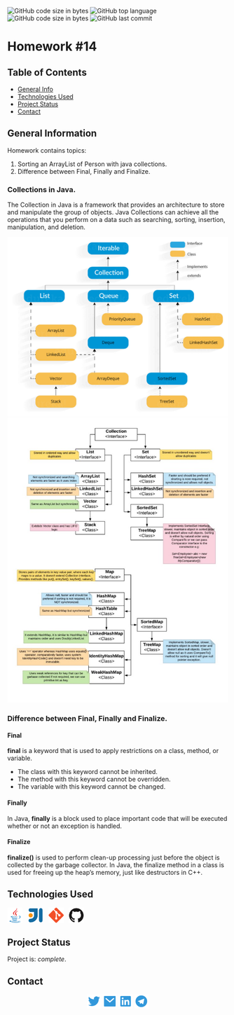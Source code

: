 ![GitHub code size in bytes](https://img.shields.io/github/languages/count/mypage-solutions/Lesson_14)
![GitHub top language](https://img.shields.io/github/languages/top/mypage-solutions/Lesson_14)
![GitHub code size in bytes](https://img.shields.io/github/languages/code-size/mypage-solutions/Lesson_14)
![GitHub last commit](https://img.shields.io/github/last-commit/mypage-solutions/Lesson_14)

# Homework #14 

## Table of Contents

- [General Info](#general-information)
- [Technologies Used](#technologies-used)
- [Project Status](#project-status)
- [Contact](#contact)

## General Information

Homework contains topics:
1. Sorting an ArrayList of Person with java collections.
2. Difference between Final, Finally and Finalize.

### Collections in Java. 
The Collection in Java is a framework that provides an architecture to store and manipulate the group of objects.
Java Collections can achieve all the operations that you perform on a data such as searching, sorting, insertion, manipulation, and deletion.

<p align="center">
  <img src="https://github.com/mypage-solutions/Images/blob/main/Images/Collection-framework-hierarchy.jpg" />
  <img src="https://github.com/mypage-solutions/Images/blob/main/Images/Collection-framework.jpeg" />
</p>

### Difference between Final, Finally and Finalize.
#### Final
**final** is a keyword that is used to apply restrictions on a class, method, or variable.
- The class with this keyword cannot be inherited.
- The method with this keyword cannot be overridden.
- The variable with this keyword cannot be changed.
#### Finally
In Java, **finally** is a block used to place important code that will be executed whether or not an exception is handled.
#### Finalize
**finalize()** is used to perform clean-up processing just before the object is collected by the garbage collector. In Java, the finalize method in a class is used for freeing up the heap’s memory, just like destructors in C++.

## Technologies Used

<p>
<img src="https://github.com/mypage-solutions/Images/blob/main/Images/devicon/java-original.svg" width="35" height="35" /><span>&nbsp;&nbsp;</span>
<img src="https://github.com/mypage-solutions/Images/blob/main/Images/devicon/intellij-original.svg" width="35" height="35" /><span>&nbsp;&nbsp;</span>
<img src="https://github.com/mypage-solutions/Images/blob/main/Images/devicon/git-original.svg" width="35" height="35" /><span>&nbsp;&nbsp;</span>
<img src="https://github.com/mypage-solutions/Images/blob/main/Images/devicon/github-original.svg" width="35" height="35" /><span>&nbsp;&nbsp;</span>
</p>
  
## Project Status

Project is: _complete_.

## Contact

<p align="center">
<a href="https://twitter.com/Michael22878035"><img src="https://github.com/mypage-solutions/Images/blob/main/Images/icons/twitter-fill.png" /></a>
<a href="mailto:m_musienko@outlook.com"><img src="https://github.com/mypage-solutions/Images/blob/main/Images/icons/mail-fill.png" /></a>
<a href="https://www.linkedin.com/in/mykhailo-musiienko-80849880/"><img src="https://github.com/mypage-solutions/Images/blob/main/Images/icons/linkedin-box-fill.png" /></a>
<a href="https://t.me/Mykhailo_Musiienko"><img src="https://github.com/mypage-solutions/Images/blob/main/Images/icons/telegram-fill.png" /></a>
</p>
